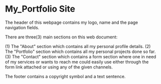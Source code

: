 # My_Portfolio Site

<!--HEADER SECTION-->
The header of this webpage contains my logo, name and the page navigation fields.

<!--MAIN SECTION-->
There are three(3) main sections on this web document: 

(1) The "About" section which contains all my personal profile details. 
(2) The "Portfolio" section which contains all my personal projects done so far.
(3) The "Contact" section which contains a form section where one in need of my services or wants to reach me could easily use either through the form link attached or using any of the given channels.

<!--FOOTER SECTION-->
The footer contains a copyright symbol and a text sentence.

